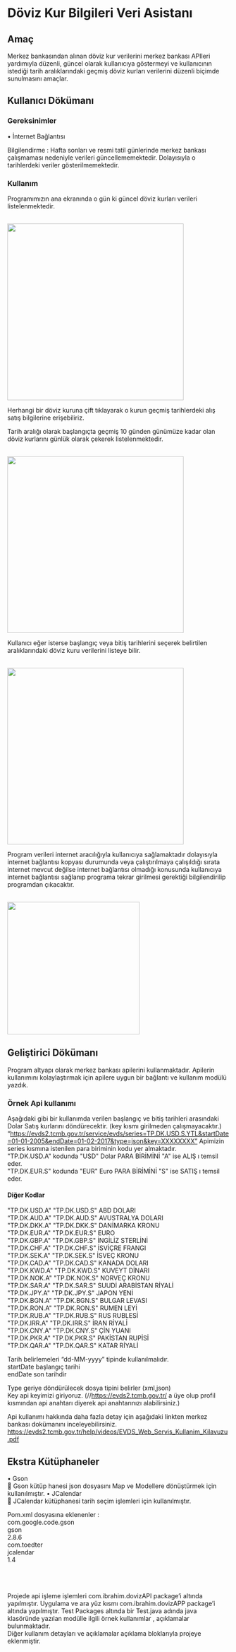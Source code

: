 # Döviz Kur Bilgileri Veri Asistanı
## Amaç 
Merkez bankasından alınan döviz kur verilerini merkez bankası APIleri yardımıyla düzenli, güncel olarak kullanıcıya göstermeyi ve kullanıcının istediği tarih aralıklarındaki geçmiş döviz kurları verilerini düzenli biçimde sunulmasını amaçlar.

## Kullanıcı Dökümanı 

### Gereksinimler 
 •	İnternet Bağlantısı
 
 Bilgilendirme : Hafta sonları ve resmi tatil günlerinde merkez bankası çalışmaması nedeniyle verileri güncellememektedir. Dolayısıyla o tarihlerdeki veriler gösterilmemektedir.
 
 ### Kullanım
 Programımızın ana ekranında o gün ki güncel döviz kurları verileri listelenmektedir.
 
 <br>
<img src="https://i.ibb.co/pbMypTm/1.png" width="400"/>
<br>

Herhangi bir döviz kuruna çift tıklayarak o kurun geçmiş tarihlerdeki alış satış bilgilerine erişebiliriz.

Tarih aralığı olarak başlangıçta geçmiş 10 günden günümüze kadar olan döviz kurlarını günlük olarak çekerek listelenmektedir.

 <br>
<img src="https://i.ibb.co/Zzmthdh/2.png" width="400"/>
<br>

Kullanıcı eğer isterse başlangıç veya bitiş tarihlerini seçerek belirtilen aralıklarındaki döviz kuru verilerini listeye bilir.


 <br>
<img src="https://i.ibb.co/qNKh7Vt/3.png" width="400"/>
<br>

Program verileri internet aracılığıyla kullanıcıya sağlamaktadır dolayısıyla internet bağlantısı kopyası durumunda veya çalıştırılmaya çalışıldığı sırata internet mevcut değilse internet bağlantısı olmadığı konusunda kullanıcıya internet bağlantısı sağlanıp programa tekrar girilmesi gerektiği bilgilendirilip programdan çıkacaktır.

 <br>
<img src="https://i.ibb.co/3yCjNnP/4.png" width="300"/>
<br>

## Geliştirici Dökümanı 

Program altyapı olarak merkez bankası apilerini kullanmaktadır. Apilerin kullanımını kolaylaştırmak için apilere uygun bir bağlantı ve kullanım modülü yazdık.

### Örnek Api kullanımı 
Aşağıdaki gibi bir kullanımda verilen başlangıç ve bitiş tarihleri arasındaki Dolar Satış kurlarını döndürecektir. (key kısmı girilmeden çalışmayacaktır.)
“https://evds2.tcmb.gov.tr/service/evds/series=TP.DK.USD.S.YTL&startDate=01-01-2005&endDate=01-02-2017&type=json&key=XXXXXXXX”
Apimizin series kısmına istenilen para biriminin kodu yer almaktadır.  <br>
"TP.DK.USD.A" kodunda "USD" Dolar PARA BİRİMİNİ "A" ise ALIŞ ı temsil eder. <br>
"TP.DK.EUR.S" kodunda "EUR" Euro PARA BİRİMİNİ "S" ise SATIŞ ı temsil eder. <br>

#### Diğer Kodlar

"TP.DK.USD.A"   "TP.DK.USD.S"   ABD DOLARI <br>
“TP.DK.AUD.A"   "TP.DK.AUD.S"   AVUSTRALYA DOLARI <br>
"TP.DK.DKK.A"   "TP.DK.DKK.S"   DANİMARKA KRONU <br>
 "TP.DK.EUR.A"   "TP.DK.EUR.S"   EURO <br>
 "TP.DK.GBP.A"   "TP.DK.GBP.S"   İNGİLİZ STERLİNİ <br>
 "TP.DK.CHF.A"   "TP.DK.CHF.S"   İSVİÇRE FRANGI <br>
 "TP.DK.SEK.A"   "TP.DK.SEK.S"   İSVEÇ KRONU <br>
 "TP.DK.CAD.A"   "TP.DK.CAD.S"   KANADA DOLARI <br>
 "TP.DK.KWD.A"   "TP.DK.KWD.S"   KUVEYT DİNARI <br>
 "TP.DK.NOK.A"   "TP.DK.NOK.S"   NORVEÇ KRONU <br>
 "TP.DK.SAR.A"   "TP.DK.SAR.S"   SUUDİ ARABİSTAN RİYALİ <br>
 "TP.DK.JPY.A"   "TP.DK.JPY.S"   JAPON YENİ <br>
 "TP.DK.BGN.A"   "TP.DK.BGN.S"   BULGAR LEVASI <br>
 "TP.DK.RON.A"   "TP.DK.RON.S"   RUMEN LEYİ <br>
 "TP.DK.RUB.A"   "TP.DK.RUB.S"   RUS RUBLESİ <br>
 "TP.DK.IRR.A"   "TP.DK.IRR.S"   İRAN RİYALİ <br>
 "TP.DK.CNY.A"   "TP.DK.CNY.S"   ÇİN YUANI <br>
 "TP.DK.PKR.A"   "TP.DK.PKR.S"   PAKİSTAN RUPİSİ <br>
 "TP.DK.QAR.A"   "TP.DK.QAR.S"   KATAR RİYALİ <br>


Tarih belirlemeleri “dd-MM-yyyy” tipinde kullanılmalıdır. <br>
startDate  başlangıç tarihi <br>
endDate son tarihdir <br>

Type geriye döndürülecek dosya tipini belirler (xml,json) <br>
Key api keyimizi giriyoruz. (//https://evds2.tcmb.gov.tr/   a üye olup profil kısmından api anahtarı diyerek api anahtarınızı alabilirsiniz.)

Api kullanımı hakkında daha fazla detay için aşağıdaki linkten merkez bankası dokümanını inceleyebilirsiniz.
https://evds2.tcmb.gov.tr/help/videos/EVDS_Web_Servis_Kullanim_Kilavuzu.pdf


## Ekstra Kütüphaneler
•	 Gson <br>
	Gson kütüp hanesi json dosyasını Map ve Modellere dönüştürmek için kullanılmıştır.
•	JCalendar <br>
	JCalendar kütüphanesi tarih seçim işlemleri için kullanılmıştır.

Pom.xml dosyasına eklenenler : <br>
<dependencies> 
        <dependency> 
             <groupId>com.google.code.gson</groupId> <br>
             <artifactId>gson</artifactId> <br>
             <version>2.8.6</version> <br>
        </dependency>
        <dependency> 
            <groupId>com.toedter</groupId> <br>
            <artifactId>jcalendar</artifactId> <br>
            <version>1.4</version> <br>
        </dependency> <br>
   </dependencies> <br>

 <br>
Projede api işleme işlemleri  com.ibrahim.dovizAPI  package’i altında yapılmıştır. 
Uygulama ve ara yüz kısmı com.ibrahim.dovizAPP package’i altında yapılmıştır.
Test Packages altında bir Test.java adında java klasöründe yazılan modülle ilgili örnek kullanımlar , açıklamalar bulunmaktadır.
<br>
Diğer kullanım detayları ve açıklamalar açıklama bloklarıyla projeye eklenmiştir.
